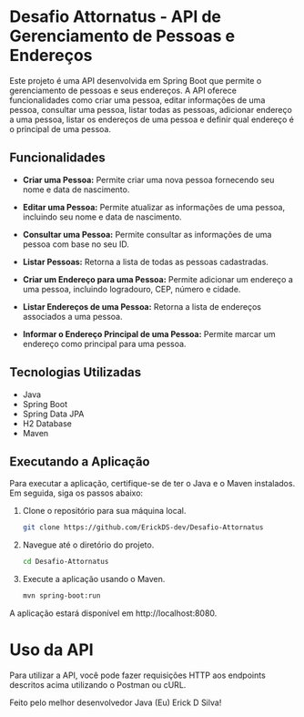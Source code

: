 # Desafio Attornatus - API de Gerenciamento de Pessoas e Endereços

Este projeto é uma API desenvolvida em Spring Boot que permite o gerenciamento de pessoas e seus endereços. A API oferece funcionalidades como criar uma pessoa, editar informações de uma pessoa, consultar uma pessoa, listar todas as pessoas, adicionar endereço a uma pessoa, listar os endereços de uma pessoa e definir qual endereço é o principal de uma pessoa.

## Funcionalidades

- **Criar uma Pessoa:**
  Permite criar uma nova pessoa fornecendo seu nome e data de nascimento.

- **Editar uma Pessoa:**
  Permite atualizar as informações de uma pessoa, incluindo seu nome e data de nascimento.

- **Consultar uma Pessoa:**
  Permite consultar as informações de uma pessoa com base no seu ID.

- **Listar Pessoas:**
  Retorna a lista de todas as pessoas cadastradas.

- **Criar um Endereço para uma Pessoa:**
  Permite adicionar um endereço a uma pessoa, incluindo logradouro, CEP, número e cidade.

- **Listar Endereços de uma Pessoa:**
  Retorna a lista de endereços associados a uma pessoa.

- **Informar o Endereço Principal de uma Pessoa:**
  Permite marcar um endereço como principal para uma pessoa.

## Tecnologias Utilizadas

- Java
- Spring Boot
- Spring Data JPA
- H2 Database
- Maven

## Executando a Aplicação

Para executar a aplicação, certifique-se de ter o Java e o Maven instalados. Em seguida, siga os passos abaixo:

1. Clone o repositório para sua máquina local.
   
   ```bash
   git clone https://github.com/ErickDS-dev/Desafio-Attornatus

2. Navegue até o diretório do projeto.
   
   ```bash
   cd Desafio-Attornatus

3. Execute a aplicação usando o Maven.
   
   ```bash
   mvn spring-boot:run


A aplicação estará disponível em http://localhost:8080.

# Uso da API

Para utilizar a API, você pode fazer requisições HTTP aos endpoints descritos acima utilizando o Postman ou cURL.


Feito pelo melhor desenvolvedor Java (Eu) Erick D Silva!
